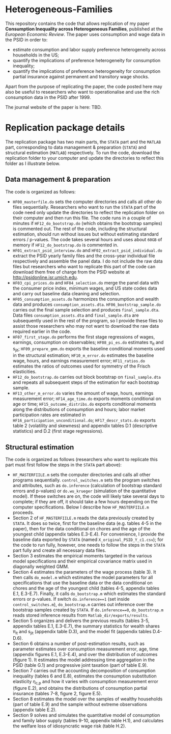 # Heterogeneous-Families
This repository contains the code that allows replication of my paper **Consumption Inequality across Heterogeneous Families**, 
published at the _European Economic Review_. The paper uses consumption and wage data in the PSID in order to:
* estimate consumption and labor supply preference heterogeneity across households in the US;
* quantify the implications of preference heterogeneity for consumption inequality;
* quantify the implications of preference heterogeneity for consumption partial insurance against permanent and transitory wage shocks.

Apart from the purpose of replicating the paper, the code posted here may also be useful to researchers who want to operationalise and use the rich consumption data in the PSID after 1999.

The journal website of the paper is here: TBD.

# Replication package details


The replication package has two main parts, the ```STATA``` part and the ```MATLAB``` part, corresponding to data management & preparation (```STATA```) and structural estimation (```MATLAB```) respectively. To run the code, download the replication folder to your computer and update the directories to reflect this folder as I illustrate below.

## Data management & preparation

The code is organized as follows:
* ```HF00_masterfile.do``` sets the computer directories and calls all other do files sequentially. Researchers who want to run the ```STATA``` part of the code need only update the directories to reflect the replication folder on their computer and then run this file. The code runs in a couple of minutes if ```HF12_do_bootstrap.do``` (which obtains the bootstrap samples) is commented out. The rest of the code, including the structural estimation, should run without issues but without estimating standard errors / p-values. The code takes several hours and uses about ```60GB``` of memory if ```HF12_do_bootstrap.do``` is commented in.
* ```HF01_extract_psid_interview.do``` and ```HF02_extract_psid_individual.do``` extract the PSID yearly family files and the cross-year individual file respectively and assemble the panel data. I do not include the raw data files but researchers who want to replicate this part of the code can download them free of charge from the PSID website at http://psidonline.isr.umich.edu.
* ```HF03_cpi_prices.do``` and ```HF04_selection.do``` merge the panel data with the consumer price index, minimum wages, and US state codes data and carry out baseline data cleaning and selection.
* ```HF05_consumption_assets.do``` harmonizes the consumption and wealth data and produces ```consumption_assets.dta```. ```HF06_bootstrap_sample.do``` carries out the final sample selection and produces ```final_sample.dta```. Data files ```consumption_assets.dta``` and ```final_sample.dta``` are subsequently used in the rest of the program, so I provide these files to assist those researchers who may not want to download the raw data required earlier in the code.
* ```HF07_first_stage.do``` performs the first stage regressions of wages, earnings, consumption on observables; ```HF08_pi_es.do``` estimates &pi;<sub>it</sub> and s<sub>jit</sub>; ```HF09_prepare_gmm.do``` exports the baseline conditional moments used in the structural estimation; ```HF10_m_error.do``` estimates the baseline wage, hours, and earnings measurement error; ```HF11_ratios.do``` estimates the ratios of outcomes used for symmetry of the Frisch elasticities.
* ```HF12_do_bootstrap.do``` carries out block bootstrap on ```final_sample.dta``` and repeats all subsequent steps of the estimation for each bootstrap sample.
* ```HF13_other_m_error.do``` varies the amount of wage, hours, earnings measurement error; ```HF14_age_time.do``` exports moments conditional on age or time; ```HF15_outcome_distribs.do``` exports conditional moments along the distributions of consumption and hours; labor market participation rates are estimated in ```HF16_participation_unconditional.do```; ```HF17_descr_stats.do``` exports table 2 (volatility and skewness) and appendix tables D.1 (descriptive statistics) and D.2 (first stage regressions).

## Structural estimation

The code is organized as follows (researchers who want to replicate this part must first follow the steps in the ```STATA``` part above):
* ```HF_MASTERFIILE.m``` sets the computer directories and calls all other programs sequentially. ```control_switches.m``` sets the program switches and attributes, such as ```do.inference``` (calculation of bootstrap standard errors and p-values) or ```do.wu_krueger``` (simulation of the quantitative model). If these switches are on, the code will likely take several days to complete; if they are off, it should take a few hours depending on the computer specifications. Below I describe how ```HF_MASTERFIILE.m``` proceeds.
* Section 2 of ```HF_MASTERFIILE.m``` reads the data previously created by ```STATA```. It does so twice, first for the baseline data (e.g. tables 4-5 in the paper), then for the data conditional on chores and the age of the youngest child (appendix tables E.3-E.4). For convenience, I provide the baseline data exported by ```STATA``` (named ```X_original_PSID_Y_c1.csv```); for the code to run fully, however, one needs to follow the steps in the ```STATA``` part fully and create all necessary data files.
* Section 3 estimates the empirical moments targeted in the various model specifications and their empirical covariance matrix used in diagonally weighted GMM.
* Section 4 estimates the parameters of the wage process (table 3). It then calls ```do_model.m``` which estimates the model parameters for all specifications that use the baseline data or the data conditional on chores and the age of the youngest child (tables 4-5, appendix tables E.1, E.3-E.7). Finally, it calls ```do_bootstrap.m``` which estimates the standard errors or p-values. If switch ```do.inference==1``` (set inside ```control_switches.m```), ```do_bootstrap.m``` carries out inference over the bootstrap samples created by ```STATA```. If ```do.inference==0```, ```do_bootstrap.m``` reads stored inference results from ```Matlab_dir/exports/results```.
* Section 5 organizes and delivers the previous results (tables 3-5, appendix tables E.1, E.3-E.7), the summary statistics for wealth shares &pi;<sub>it</sub> and s<sub>jit</sub> (appendix table D.3), and the model fit (appendix tables D.4-D.6).
* Section 6 obtains a number of post-estimation results, such as parameter estimates over consumption measurement error, age, time (appendix figures E.1, E.3-E.4), and over the distribution of outcomes (figure 1). It estimates the model addressing time aggregation in the PSID (table G.1) and progressive joint taxation (part of table E.9).
* Section 7 carries out the accounting decomposition of consumption inequality (tables 6 and E.8), estimates the consumption substitution elasticity &eta;<sub>c,p</sub> and how it varies with consumption measurement error (figure E.2), and obtains the distributions of consumption partial insurance (tables 7-8, figure 2, figure E.5).
* Section 8 estimates the model over the samples of wealthy households (part of table E.9) and the sample without extreme observations (appendix table E.2).
* Section 9 solves and simulates the quantitative model of consumption and family labor supply (tables 9-10, appendix table H.1), and calculates the welfare loss of idiosyncratic wage risk (table H.2).
